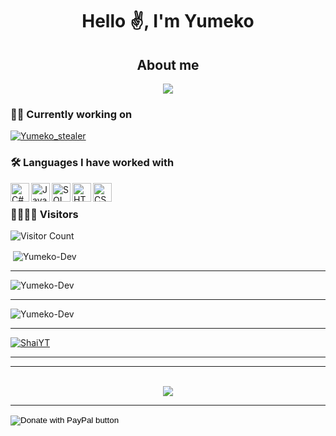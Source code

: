<h1 align="center">Hello ✌️, I'm Yumeko</h1>
<h2 align="center">About me</h2>

<p align="center"><img src="https://readme-typing-svg.herokuapp.com?size=16&center=true&vCenter=true&width=480&lines=Student+developer;Desarrollando+proyectos...;Aprendiendo+cada+vez+más..."></p>



### 👨‍💻 Currently working on
[![Yumeko_stealer](https://github-readme-stats.vercel.app/api/pin/?username=Yumeko-Dev&repo=Yumeko_Stealer&q=2022&theme=radical)](https://github.com/Yumeko-Dev/Yumeko_Stealer)

### 🛠 Languages I have worked with

<img align="left" alt="C#" width="30px" src="https://user-images.githubusercontent.com/45857590/149463605-b881c82f-904c-4747-b44c-bf0fe7b5e4a3.png" />
<img align="left" alt="JavaScript" width="30px" src="https://user-images.githubusercontent.com/45857590/149464190-823698f3-378c-4896-9161-dabc77b02ad1.png" />
<img align="left" alt="SQL" width="30px" src="https://user-images.githubusercontent.com/45857590/149464271-9e8facd8-274c-4d7f-a2db-400a3baad77e.png" />
<img align="left" alt="HTML" width="30px" src="https://user-images.githubusercontent.com/45857590/149464548-00432e48-1b7c-411b-b51f-fde86643ceb2.png" />
<img align="left" alt="CSS" width="30px" src="https://user-images.githubusercontent.com/45857590/149464550-9c2360fb-8a7e-41fa-9a27-82e09bc58ffa.png" />

<br/>

### 👨‍👩‍👧‍👦 Visitors

![Visitor Count](https://profile-counter.glitch.me/Yumeko-Dev/count.svg)



<p>&nbsp;<img align="center" src="https://github-readme-stats.vercel.app/api?username=Yumeko-Dev&count_private=true&show_icons=true?theme=buefy&locale=en" alt="Yumeko-Dev" /></p>

---

<p><img align="center" src="https://github-readme-streak-stats.herokuapp.com/?user=Yumeko-Dev&theme=default&locale=en" alt="Yumeko-Dev" /></p>

---

<p><img align="center" src="https://github-readme-stats.vercel.app/api/top-langs/?username=Yumeko-Dev&layout=compact&count_private=true&locale=fr" alt="Yumeko-Dev" /></p>

---

<p align="left"> <a href="https://github.com/ryo-ma/github-profile-trophy"><img src="https://github-profile-trophy.vercel.app/?username=Yumeko-Dev&title=Commit&title=Repositories" alt="ShaiYT" /></a> </p>

---


---  

<p align="center"><br>
  <a href="https://github.com/Enum0x539">
    <img src="https://discord.c99.nl/widget/theme-3/807991177735307304.png"/>
     </a>
</p>

--- 




[discord]: https://discord.gg/BcvzagxZff

<form action="https://www.paypal.com/donate" method="post" target="_top">
<input type="hidden" name="hosted_button_id" value="MZ3HTWZU8HE3S" />
<input type="image" src="https://panels-images.twitch.tv/panel-108951114-image-ce56e770-ae88-4e2c-b07e-b65fded45367" border="0" name="submit" title="PayPal - The safer, easier way to pay online!" alt="Donate with PayPal button" />
<img alt="" border="0" src="https://www.paypal.com/fr_FR/i/scr/pixel.gif" width="1" height="1" />
</form>
